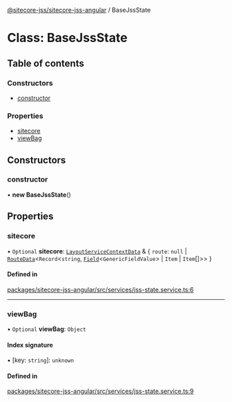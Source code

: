 [@sitecore-jss/sitecore-jss-angular](../README.md) / BaseJssState

# Class: BaseJssState

## Table of contents

### Constructors

- [constructor](BaseJssState.md#constructor)

### Properties

- [sitecore](BaseJssState.md#sitecore)
- [viewBag](BaseJssState.md#viewbag)

## Constructors

### constructor

• **new BaseJssState**()

## Properties

### sitecore

• `Optional` **sitecore**: [`LayoutServiceContextData`](../interfaces/LayoutServiceContextData.md) & \{ `route`: ``null`` \| [`RouteData`](../interfaces/RouteData.md)\<`Record`\<`string`, [`Field`](../interfaces/Field.md)\<`GenericFieldValue`\> \| `Item` \| `Item`[]\>\>  }

#### Defined in

[packages/sitecore-jss-angular/src/services/jss-state.service.ts:6](https://github.com/Sitecore/jss/blob/456b9dfc4/packages/sitecore-jss-angular/src/services/jss-state.service.ts#L6)

___

### viewBag

• `Optional` **viewBag**: `Object`

#### Index signature

▪ [key: `string`]: `unknown`

#### Defined in

[packages/sitecore-jss-angular/src/services/jss-state.service.ts:9](https://github.com/Sitecore/jss/blob/456b9dfc4/packages/sitecore-jss-angular/src/services/jss-state.service.ts#L9)
